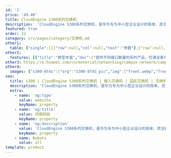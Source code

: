 ```yaml
---
id: '1'
price: '49.40'
title: CloudEngine S300系列交换机
description:  'CloudEngine S300系列交换机，是华为专为中小型企业设计的简单、灵活和可靠的新一代全管理型交换机，可广泛用于企业办公、生产等场景，助力企业实现数字化转型。'
featured: true
order: 22
category: src/pages/category/交换机.md
other1: 
  table: {"single":[[{"row":null,"col":null,"text":"参数"},{"row":null,"col":null,"text":"CloudEngine S300-8T4S\nCloudEngine S300-8P4S"},{"row":null,"col":null,"text":"CloudEngine S300-16T4S\nCloudEngine S300-16P4S"},{"row":null,"col":null,"text":"CloudEngine S300-24T4S\nCloudEngine S300-24P4S"},{"row":null,"col":null,"text":"CloudEngine S300-48T4S"}],[{"row":null,"col":null,"text":"包转发率"},{"row":null,"col":null,"text":"27Mpps/102Mpps"},{"row":null,"col":null,"text":"39Mpps/114Mpps"},{"row":null,"col":null,"text":"51Mpps/126Mpps"},{"row":null,"col":null,"text":"87Mpps/162Mpps"}],[{"row":null,"col":null,"text":"交换容量"},{"row":null,"col":null,"text":"336Gbps/3.36Tbps"},{"row":null,"col":null,"text":"336Gbps/3.36Tbps"},{"row":null,"col":null,"text":"336Gbps/3.36Tbps"},{"row":null,"col":null,"text":"432Gbps/4.32Tbps"}],[{"row":null,"col":null,"text":"固定端口"},{"row":null,"col":null,"text":"8个10/100/1000BASE-T以太网端口，4个千兆SFP"},{"row":null,"col":null,"text":"16个10/100/1000BASE-T以太网端口，4个千兆SFP"},{"row":null,"col":null,"text":"24个10/100/1000BASE-T以太网端口，4个千兆SFP"},{"row":null,"col":null,"text":"48个10/100/1000BASE-T以太网端口，4个千兆SFP"}],[{"row":null,"col":null,"text":"PoE能力"},{"row":null,"col":null,"text":"CloudEngine S300-8T4S：不支持\nCloudEngine S300-8P4S：支持"},{"row":null,"col":null,"text":"CloudEngine S300-16T4S：不支持\nCloudEngine S300-16P4S：支持"},{"row":null,"col":null,"text":"CloudEngine S300-24T4S：不支持\nCloudEngine S300-24P4S：支持"},{"row":null,"col":null,"text":"CloudEngine S300-48T4S：不支持"}],[{"row":null,"col":null,"text":"散热"},{"row":null,"col":null,"text":"风冷散热，智能调速"},{"row":null,"col":null,"text":"风冷散热，智能调速"},{"row":null,"col":null,"text":"风冷散热，智能调速"},{"row":null,"col":null,"text":"风冷散热，智能调速"}],[{"row":null,"col":null,"text":"堆叠"},{"row":null,"col":null,"text":"支持"},{"row":null,"col":null,"text":"支持"},{"row":null,"col":null,"text":"支持"},{"row":null,"col":null,"text":"支持"}],[{"row":null,"col":null,"text":"SVF极简运维"},{"row":null,"col":null,"text":"支持"},{"row":null,"col":null,"text":"支持"},{"row":null,"col":null,"text":"支持"},{"row":null,"col":null,"text":"支持"}],[{"row":null,"col":null,"text":"云管理"},{"row":null,"col":null,"text":"支持"},{"row":null,"col":null,"text":"支持"},{"row":null,"col":null,"text":"支持"},{"row":null,"col":null,"text":"支持"}]]}
other2:
  features: [{"title":"款型丰富","dec":["提供不同接口数量的系列产品，可满足客户不同应用场景需求"]},{"title":"无阻塞转发","dec":["提供二三层线速交换能力，所有端口无阻塞转发"]},{"title":"节能设计","dec":["设备支持端口休眠及端口自动功率调节等节能技术，大幅降低功耗"]}]
other3: https://e.huawei.com/cn/material/networking/campus-network/campusswitch/4b374d5ae1154628871025bcd9b32eca
other4:
  images: {"s300-8t4s":{"org":"S300-8T4S_pic","img":["front.webp","front_left.webp","front_right.webp","front_top.webp","rear.webp","rear_top.webp"]}}
seo:
  title: s300 | CloudEngine S300系列交换机 | 接入交换机 | 园区交换机 | 交换机 | 企业网络
  description: 'CloudEngine S300系列交换机，是华为专为中小型企业设计的简单、灵活和可靠的新一代全管理型交换机，可广泛用于企业办公、生产等场景，助力企业实现数字化转型。'
  extra:
    - name: 'og:type'
      value: website
      keyName: property
    - name: 'og:title'
      value: 河南网田
      keyName: property
    - name: 'og:description'
      value: 'CloudEngine S300系列交换机，是华为专为中小型企业设计的简单、灵活和可靠的新一代全管理型交换机，可广泛用于企业办公、生产等场景，助力企业实现数字化转型。'
      keyName: property
    - name: Robots
      value: all
template: product
---
```

